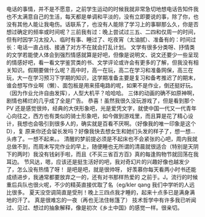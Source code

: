 电话的事情，并不是不愿意，之前学生运动的时候我就非常急切地想电话告知件我也不太满意自己的生活，每天都是单调和平淡的，没有立即要说的事，除了你，也没有其他人能让我电伤。话联系了，也没有人能除了学习上的事聊那么久，你是否想过确定的频率或时间呢？三前我有过：晚上尝试过三五、二四和仅周一的时间，但有时因学习太投入、临时有事、睡过了、吃夜宵（太油腻）、准备有的：时间过长：电话一直占线、接通了对方不在就会打乱计划。
文学有很多分类呀、抒情类的文学若能使人体会到强烈情感就算是好吧，但像是说明文、说文还要少一些呈现的情感好吧，看一看文学鉴赏类的书、文学评论或许会有更多的了解，但我没有相关知识。假期要做什么呢？高中时，高一在玩，高二在学习和准备网保，高三在玩，大一在学习预习下学期的知识，这学期准备主要是复习和备考推迟了的期末，谁会想写作业啊（懒）、面包板是用来搭电路的呢，如果不是作业，倒还挺好玩。（因为作业允许自由发挥），人型大机平？哈哈哈。
三体的动画的确不如原神啊，剧情也稀烂的几乎成了全是广告。
恭喜！虽然我很久没玩游戏了，但是看到那个 PV 还是感觉很帅，经典的大侠形象吧，光是爱凭文字，就使中国一代又一代青年心向往之，西方也有类似的骑士形象吧，如今做到游戏里，而且算是花了精心设计，我想也会吸引到很多人的，确实就是百看不厌啊。（好像我的唯一印象是这个 D），复
原来你还会留长发吗？好像我快去想女生和她们头发的样子了，想一想...头疼了。一想不起来。。
清醒的梦前提必须是不起床也不会紧张的心吧，周内我就总做不到，而周末写完作业的早上，随便睡也无所谓的清晨就很适合（特别是天阴下的两时）我没有钱剁手啦，而且《不买三省百方百》真的每逢购物节就回荡在我耳边。
节风达，嗯，应该还是挺生活好的吧，我对奇幻片的兴趣好像也越发少了，怎么没有热情了呀！
是吧是吧，就是很帅呀，
好羡慕你每天看两小时书还能成绩进步，我通常都要放弃之一的，还有对书那样热爱的
之前于。J。流行的时候重后兵队也很火呢，不少的精英直接优取了名（eg/kler qang 我们中学听的人远比很多。
夏天没空调简直是受刑！晚上三四点我才睡的，起来十点多已是满身满地的汗了。
真是很难忘的一夜（再也无法住帐篷了）
技术哲学中有许多我已听闻过、见过、想过的抽象解释，像是初次《乡土中国》的感觉一样。很亲切。
